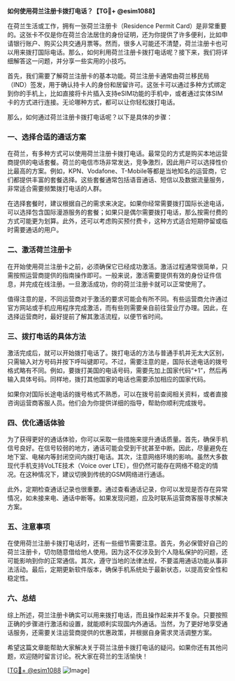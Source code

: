 **如何使用荷兰注册卡拨打电话？【TG💪+ @esim1088】**

在荷兰生活或工作，拥有一张荷兰注册卡（Residence Permit Card）是非常重要的。这张卡不仅是你在荷兰合法居住的身份证明，还为你提供了许多便利，比如申请银行账户、购买公共交通月票等。然而，很多人可能还不清楚，荷兰注册卡也可以用来拨打国际电话。那么，如何利用荷兰注册卡拨打电话呢？接下来，我们将详细解答这一问题，并分享一些实用的小技巧。

首先，我们需要了解荷兰注册卡的基本功能。荷兰注册卡通常由荷兰移民局（IND）签发，用于确认持卡人的身份和居留许可。这张卡可以通过多种方式绑定到你的手机上，比如直接将卡片插入支持eSIM功能的手机中，或者通过实体SIM卡的方式进行连接。无论哪种方式，都可以让你轻松拨打电话。

那么，如何通过荷兰注册卡拨打电话呢？以下是具体的步骤：

### **一、选择合适的通话方案**
在荷兰，有多种方式可以使用荷兰注册卡拨打电话。最常见的方式是购买本地运营商提供的电话套餐。荷兰的电信市场非常发达，竞争激烈，因此用户可以选择性价比最高的方案。例如，KPN、Vodafone、T-Mobile等都是当地知名的运营商，它们都提供丰富的套餐选择。这些套餐通常包括语音通话、短信以及数据流量服务，非常适合需要频繁拨打电话的人群。

在选择套餐时，建议根据自己的需求来决定。如果你经常需要拨打国际长途电话，可以选择包含国际漫游服务的套餐；如果只是偶尔需要拨打电话，那么按需付费的方式可能更为划算。此外，还可以考虑购买预付费卡，这种方式适合短期停留或临时需要通话的用户。

### **二、激活荷兰注册卡**
在开始使用荷兰注册卡之前，必须确保它已经成功激活。激活过程通常很简单，只需按照运营商提供的指南操作即可。一般来说，激活需要提供有效的身份证件信息，并完成在线注册。一旦激活成功，你的荷兰注册卡就可以正常使用了。

值得注意的是，不同运营商对于激活的要求可能会有所不同。有些运营商允许通过官方网站或手机应用程序完成激活，而有些则需要亲自前往营业厅办理。因此，在选择运营商时，最好提前了解其激活流程，以便节省时间。

### **三、拨打电话的具体方法**
激活完成后，就可以开始拨打电话了。拨打电话的方法与普通手机并无太大区别，只需输入对方号码并按下呼叫键即可。不过，需要注意的是，国际长途电话的拨号格式略有不同。例如，要拨打美国的电话号码，需要先加上国家代码“+1”，然后再输入具体号码。同样地，拨打其他国家的电话也需要添加相应的国家代码。

如果你对国际长途电话的拨号格式不熟悉，可以在拨号前查阅相关资料，或者直接咨询运营商客服人员。他们会为你提供详细的指导，帮助你顺利完成拨号。

### **四、优化通话体验**
为了获得更好的通话体验，你可以采取一些措施来提升通话质量。首先，确保手机信号良好。在信号较弱的地方，通话可能会受到干扰甚至中断。因此，尽量避免在地下室、电梯内等封闭空间内拨打电话。其次，注意网络环境的影响。虽然大多数现代手机支持VoLTE技术（Voice over LTE），但仍然可能存在网络不稳定的情况。在这种情况下，建议切换到传统的GSM网络进行通话。

此外，定期检查通话记录也很重要。通过查看通话记录，你可以发现是否存在异常情况，如未接来电、通话中断等。如果发现问题，应及时联系运营商客服寻求解决方案。

### **五、注意事项**
在使用荷兰注册卡拨打电话时，还有一些细节需要注意。首先，务必保管好自己的荷兰注册卡，切勿随意借给他人使用。因为这不仅涉及到个人隐私保护的问题，还可能影响到你的正常通信。其次，遵守当地的法律法规，不要滥用通话功能从事非法活动。最后，定期更新软件版本，确保手机系统处于最新状态，以提高安全性和稳定性。

### **六、总结**
综上所述，荷兰注册卡确实可以用来拨打电话，而且操作起来并不复杂。只要按照正确的步骤进行激活和设置，就能顺利实现国内外通话。当然，为了更好地享受通话服务，还需要关注运营商提供的优惠政策，并根据自身需求灵活调整方案。

希望这篇文章能帮助大家解决关于荷兰注册卡拨打电话的疑问。如果你还有其他问题，欢迎随时留言讨论。祝大家在荷兰的生活愉快！

[[TG💪+ @esim1088](https://t.me/s/esim1088) ![Image](https://i.postimg.cc/4NQfJmqS/Snipaste-2025-05-13-00-14-12.png)]